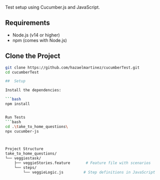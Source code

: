 

Test setup using Cucumber.js and JavaScript.

##  Requirements

- Node.js (v14 or higher)
- npm (comes with Node.js)


##  Clone the Project

```bash
git clone https://github.com/hazaelmartinez/cucumberTest.git
cd cucumberTest

##  Setup

Install the dependencies:

```bash
npm install


Run Tests
```bash
cd .\take_to_home_questions\
npx cucumber-js



Project Structure
take_to_home_questions/
└── veggiestask/
    ├── veggieStories.feature       # Feature file with scenarios
    └── steps/
        └── veggieLogic.js         # Step definitions in JavaScript


